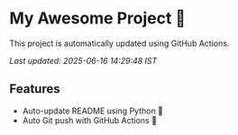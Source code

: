 # My Awesome Project 🚀

This project is automatically updated using GitHub Actions.

_Last updated: 2025-06-16 14:29:48 IST_

## Features
- Auto-update README using Python 🐍
- Auto Git push with GitHub Actions 🤖
